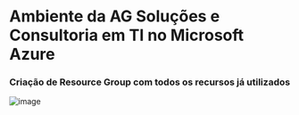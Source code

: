 # Ambiente da AG Soluções e Consultoria em TI no Microsoft Azure

### Criação de Resource Group com todos os recursos já utilizados
![image](https://github.com/user-attachments/assets/c9ed0356-dcab-44d1-97f4-37231fe26a44)
